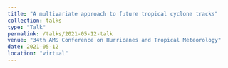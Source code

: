 ```yaml
---
title: "A multivariate approach to future tropical cyclone tracks"
collection: talks
type: "Talk"
permalink: /talks/2021-05-12-talk
venue: "34th AMS Conference on Hurricanes and Tropical Meteorology"
date: 2021-05-12
location: "virtual"
---
```

